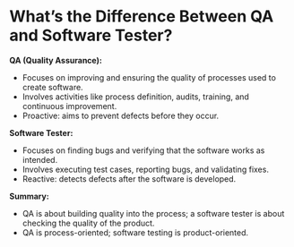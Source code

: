 # What’s the Difference Between QA and Software Tester?

**QA (Quality Assurance):**
- Focuses on improving and ensuring the quality of processes used to create software.
- Involves activities like process definition, audits, training, and continuous improvement.
- Proactive: aims to prevent defects before they occur.

**Software Tester:**
- Focuses on finding bugs and verifying that the software works as intended.
- Involves executing test cases, reporting bugs, and validating fixes.
- Reactive: detects defects after the software is developed.

**Summary:**
- QA is about building quality into the process; a software tester is about checking the quality of the product.
- QA is process-oriented; software testing is product-oriented.